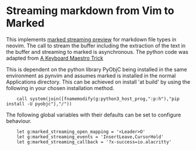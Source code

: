 # Streaming markdown from Vim to Marked

This implements [marked streaming preview](https://marked2app.com/help/Streaming_Preview.html) for markdown file types in neovim.
The call to stream the buffer including the extraction of the text in the buffer and streaming to marked is asynchronous.
The python code was adapted from [A Keyboard Maestro Trick](https://marked2app.com/sendy/w/i6GdkJnJmiQbVUQe4S763i7g)


This is dependent on the python library PyObjC being installed in the same environment as pynvim and assumes marked is installed in the normal Applications directory.
This can be achieved on install 'at build' by using the following in your chosen installation method.

``` viml
    call system(join([fnamemodify(g:python3_host_prog,":p:h"),"pip install -U pyobjc"],"/"))
```

The following global variables with their defaults can be set to configure behaviour.

``` vim
    let g:marked_streaming_open_mapping = '<Leader>O'
    let g:marked_streaming_events = 'InsertLeave,CursorHold'
    let g:marked_streaming_callback = '?x-success=io.alacritty'
```

